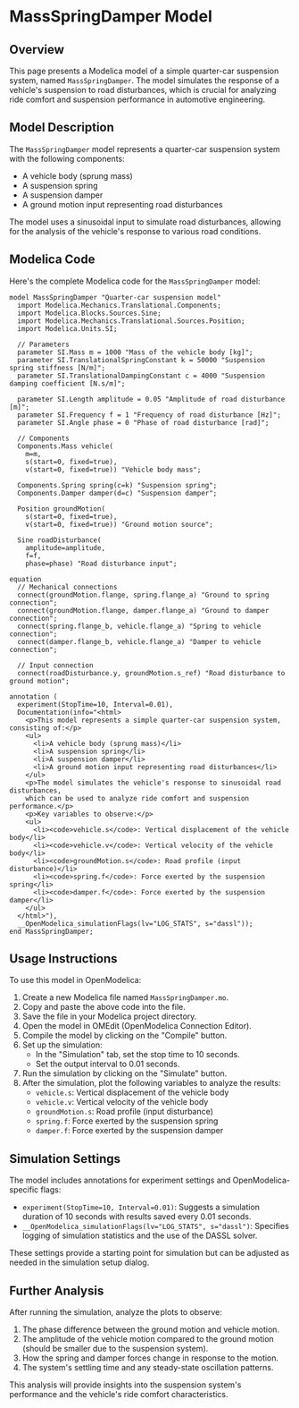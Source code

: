 # MassSpringDamper Model

## Overview

This page presents a Modelica model of a simple quarter-car suspension system, named `MassSpringDamper`. The model simulates the response of a vehicle's suspension to road disturbances, which is crucial for analyzing ride comfort and suspension performance in automotive engineering.

## Model Description

The `MassSpringDamper` model represents a quarter-car suspension system with the following components:

- A vehicle body (sprung mass)
- A suspension spring
- A suspension damper
- A ground motion input representing road disturbances

The model uses a sinusoidal input to simulate road disturbances, allowing for the analysis of the vehicle's response to various road conditions.

## Modelica Code

Here's the complete Modelica code for the `MassSpringDamper` model:

```modelica
model MassSpringDamper "Quarter-car suspension model"
  import Modelica.Mechanics.Translational.Components;
  import Modelica.Blocks.Sources.Sine;
  import Modelica.Mechanics.Translational.Sources.Position;
  import Modelica.Units.SI;

  // Parameters
  parameter SI.Mass m = 1000 "Mass of the vehicle body [kg]";
  parameter SI.TranslationalSpringConstant k = 50000 "Suspension spring stiffness [N/m]";
  parameter SI.TranslationalDampingConstant c = 4000 "Suspension damping coefficient [N.s/m]";
  
  parameter SI.Length amplitude = 0.05 "Amplitude of road disturbance [m]";
  parameter SI.Frequency f = 1 "Frequency of road disturbance [Hz]";
  parameter SI.Angle phase = 0 "Phase of road disturbance [rad]";

  // Components
  Components.Mass vehicle(
    m=m,
    s(start=0, fixed=true),
    v(start=0, fixed=true)) "Vehicle body mass";
  
  Components.Spring spring(c=k) "Suspension spring";
  Components.Damper damper(d=c) "Suspension damper";
  
  Position groundMotion(
    s(start=0, fixed=true),
    v(start=0, fixed=true)) "Ground motion source";
  
  Sine roadDisturbance(
    amplitude=amplitude,
    f=f,
    phase=phase) "Road disturbance input";

equation
  // Mechanical connections
  connect(groundMotion.flange, spring.flange_a) "Ground to spring connection";
  connect(groundMotion.flange, damper.flange_a) "Ground to damper connection";
  connect(spring.flange_b, vehicle.flange_a) "Spring to vehicle connection";
  connect(damper.flange_b, vehicle.flange_a) "Damper to vehicle connection";
  
  // Input connection
  connect(roadDisturbance.y, groundMotion.s_ref) "Road disturbance to ground motion";

annotation (
  experiment(StopTime=10, Interval=0.01),
  Documentation(info="<html>
    <p>This model represents a simple quarter-car suspension system, consisting of:</p>
    <ul>
      <li>A vehicle body (sprung mass)</li>
      <li>A suspension spring</li>
      <li>A suspension damper</li>
      <li>A ground motion input representing road disturbances</li>
    </ul>
    <p>The model simulates the vehicle's response to sinusoidal road disturbances, 
    which can be used to analyze ride comfort and suspension performance.</p>
    <p>Key variables to observe:</p>
    <ul>
      <li><code>vehicle.s</code>: Vertical displacement of the vehicle body</li>
      <li><code>vehicle.v</code>: Vertical velocity of the vehicle body</li>
      <li><code>groundMotion.s</code>: Road profile (input disturbance)</li>
      <li><code>spring.f</code>: Force exerted by the suspension spring</li>
      <li><code>damper.f</code>: Force exerted by the suspension damper</li>
    </ul>
  </html>"),
  __OpenModelica_simulationFlags(lv="LOG_STATS", s="dassl"));
end MassSpringDamper;
```

## Usage Instructions

To use this model in OpenModelica:

1. Create a new Modelica file named `MassSpringDamper.mo`.
2. Copy and paste the above code into the file.
3. Save the file in your Modelica project directory.
4. Open the model in OMEdit (OpenModelica Connection Editor).
5. Compile the model by clicking on the "Compile" button.
6. Set up the simulation:
   - In the "Simulation" tab, set the stop time to 10 seconds.
   - Set the output interval to 0.01 seconds.
7. Run the simulation by clicking on the "Simulate" button.
8. After the simulation, plot the following variables to analyze the results:
   - `vehicle.s`: Vertical displacement of the vehicle body
   - `vehicle.v`: Vertical velocity of the vehicle body
   - `groundMotion.s`: Road profile (input disturbance)
   - `spring.f`: Force exerted by the suspension spring
   - `damper.f`: Force exerted by the suspension damper

## Simulation Settings

The model includes annotations for experiment settings and OpenModelica-specific flags:

- `experiment(StopTime=10, Interval=0.01)`: Suggests a simulation duration of 10 seconds with results saved every 0.01 seconds.
- `__OpenModelica_simulationFlags(lv="LOG_STATS", s="dassl")`: Specifies logging of simulation statistics and the use of the DASSL solver.

These settings provide a starting point for simulation but can be adjusted as needed in the simulation setup dialog.

## Further Analysis

After running the simulation, analyze the plots to observe:

1. The phase difference between the ground motion and vehicle motion.
2. The amplitude of the vehicle motion compared to the ground motion (should be smaller due to the suspension system).
3. How the spring and damper forces change in response to the motion.
4. The system's settling time and any steady-state oscillation patterns.

This analysis will provide insights into the suspension system's performance and the vehicle's ride comfort characteristics.
